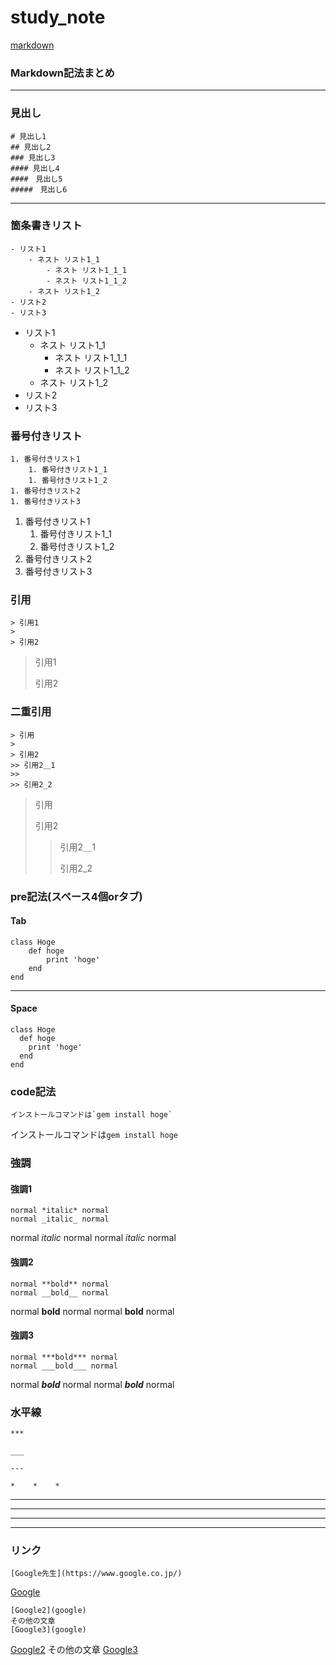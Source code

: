 # study_note
[markdown](https://qiita.com/tbpgr/items/989c6badefff69377da7)

### Markdown記法まとめ
___

### 見出し
    # 見出し1
    ## 見出し2
    ### 見出し3
    #### 見出し4
    ####　見出し5
    #####　見出し6

___

### 箇条書きリスト
    - リスト1
        - ネスト リスト1_1
            - ネスト リスト1_1_1
            - ネスト リスト1_1_2
        - ネスト リスト1_2
    - リスト2
    - リスト3
- リスト1
    - ネスト リスト1_1
        - ネスト リスト1_1_1
        - ネスト リスト1_1_2
    - ネスト リスト1_2
- リスト2
- リスト3

### 番号付きリスト
    1. 番号付きリスト1
        1. 番号付きリスト1_1
        1. 番号付きリスト1_2
    1. 番号付きリスト2
    1. 番号付きリスト3
1. 番号付きリスト1
    1. 番号付きリスト1_1
    1. 番号付きリスト1_2
1. 番号付きリスト2
1. 番号付きリスト3

### 引用
    > 引用1
    > 
    > 引用2
> 引用1
> 
> 引用2

### 二重引用
    > 引用
    > 
    > 引用2
    >> 引用2＿1
    >> 
    >> 引用2_2
> 引用
> 
> 引用2
>> 引用2＿1
>> 
>> 引用2_2

### pre記法(スペース4個orタブ)
#### Tab
    class Hoge
        def hoge
            print 'hoge'
        end
    end

---

#### Space
    class Hoge
      def hoge
        print 'hoge'
      end
    end

### code記法
    インストールコマンドは`gem install hoge` 
インストールコマンドは`gem install hoge` 

### 強調
#### 強調1
    normal *italic* normal
    normal _italic_ normal
normal *italic* normal
normal _italic_ normal

#### 強調2
    normal **bold** normal
    normal __bold__ normal
normal **bold** normal
normal __bold__ normal

#### 強調3
    normal ***bold*** normal
    normal ___bold___ normal
normal ***bold*** normal
normal ___bold___ normal

### 水平線
    ***

    ___

    ---

    *    *    *
***

___

---

*    *    *

### リンク
    [Google先生](https://www.google.co.jp/)
 
[Google](https://www.google.co.jp/)

    [Google2](google)
    その他の文章
    [Google3](google)

[Google2](google)
その他の文章
[Google3](google)